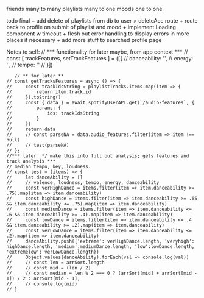 friends many to many
playlists many to one
moods one to one

todo final
    + add delete of playlists from db to user > deleteAcc route
    + route back to profile on submit of playlist and mood
    + implement Loading component w timeout
    + flesh out error handling to display errors in more places if necessary
    + add more stuff to searched profile page

Notes to self:
    // *** functionality for later maybe, from app context ***
    // const [ trackFeatures, setTrackFeatures ] = ([{
    //     danceability: '',
    //     energy: '',
    //     tempo: ''
    // }])

       // ** for later **
    // const getTracksFeatures = async () => {
    //     const trackIdsString = playlistTracks.items.map(item => {
    //         return item.track.id
    //     }).toString()
    //     const { data } = await spotifyUserAPI.get(`/audio-features`, {
    //         params: {
    //             ids: trackIdsString
    //         }
    //     })
    //     return data
    //     // const parseNA = data.audio_features.filter(item => item !== null)
    //     // test(parseNA)
    // };
    //*** later  */ make this into full out analysis; gets features and track analysis ***
    // median tempo, key, loudness.
    // const test = (items) => {
    //     let danceAbility = []
    //     // valence, loudness, tempo, energy, danceability
    //     const verHighDance = items.filter(item => item.danceability >= .75).map(item => item.danceability)
    //     const highDance = items.filter(item => item.danceability >= .65 && item.danceability <= .75).map(item => item.danceability)
    //     const mediumDance = items.filter(item => item.danceability <= .6 && item.danceability >= .4).map(item => item.danceability)
    //     const lowDance = items.filter(item => item.danceability <= .4 && item.danceability >= .2).map(item => item.danceability)
    //     const verLowDance = items.filter(item => item.danceability <= .2).map(item => item.danceability)
    //     danceAbility.push({'extreme': verHighDance.length, 'veryhigh': highDance.length, 'medium':mediumDance.length, 'low':lowDance.length, 'extremelow': verLowDance.length})
    //     Object.values(danceAbility).forEach(val => console.log(val))
    //     // const len = arrSort.length
    //     // const mid = (len / 2)
    //     // const median = len % 2 === 0 ? (arrSort[mid] + arrSort[mid - 1]) / 2 : arrSort[mid - 1];
    //     // console.log(mid)
    // }
